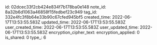 id: 02dcec33f2cb424e834f7b178ba0e148
note_id: 8a32b6d1063a46858f15fedbef23c949
tag_id: 332e4fc3f8b64e33b90c67cfed945bf5
created_time: 2022-06-17T13:53:55.583Z
updated_time: 2022-06-17T13:53:55.583Z
user_created_time: 2022-06-17T13:53:55.583Z
user_updated_time: 2022-06-17T13:53:55.583Z
encryption_cipher_text: 
encryption_applied: 0
is_shared: 0
type_: 6